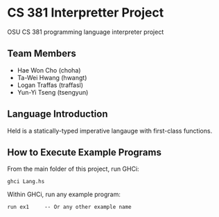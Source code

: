 # CS 381 Interpretter Project
OSU CS 381 programming language interpreter project

## Team Members
* Hae Won Cho (choha)
* Ta-Wei Hwang (hwangt)
* Logan Traffas (traffasl)
* Yun-Yi Tseng (tsengyun)

## Language Introduction

Held is a statically-typed imperative langauge with first-class functions.

## How to Execute Example Programs

From the main folder of this project, run GHCi:

`ghci Lang.hs`

Within GHCi, run any example program:

`run ex1     -- Or any other example name`
